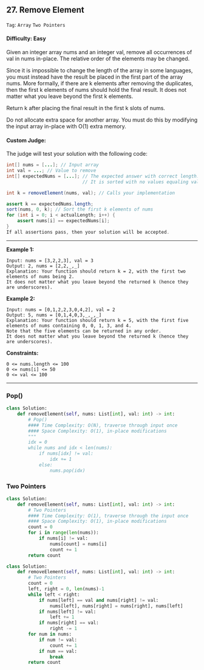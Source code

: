 ## 27. Remove Element

```Tag```: ```Array``` ```Two Pointers```

#### Difficulty: Easy

Given an integer array nums and an integer val, remove all occurrences of val in nums in-place. The relative order of the elements may be changed.

Since it is impossible to change the length of the array in some languages, you must instead have the result be placed in the first part of the array nums. More formally, if there are k elements after removing the duplicates, then the first k elements of nums should hold the final result. It does not matter what you leave beyond the first k elements.

Return k after placing the final result in the first k slots of nums.

Do not allocate extra space for another array. You must do this by modifying the input array in-place with O(1) extra memory.

#### Custom Judge:

The judge will test your solution with the following code:

```Java
int[] nums = [...]; // Input array
int val = ...; // Value to remove
int[] expectedNums = [...]; // The expected answer with correct length.
                            // It is sorted with no values equaling val.

int k = removeElement(nums, val); // Calls your implementation

assert k == expectedNums.length;
sort(nums, 0, k); // Sort the first k elements of nums
for (int i = 0; i < actualLength; i++) {
    assert nums[i] == expectedNums[i];
}
If all assertions pass, then your solution will be accepted.
```

---

__Example 1:__
```
Input: nums = [3,2,2,3], val = 3
Output: 2, nums = [2,2,_,_]
Explanation: Your function should return k = 2, with the first two elements of nums being 2.
It does not matter what you leave beyond the returned k (hence they are underscores).
```

__Example 2:__
```
Input: nums = [0,1,2,2,3,0,4,2], val = 2
Output: 5, nums = [0,1,4,0,3,_,_,_]
Explanation: Your function should return k = 5, with the first five elements of nums containing 0, 0, 1, 3, and 4.
Note that the five elements can be returned in any order.
It does not matter what you leave beyond the returned k (hence they are underscores).
```

__Constraints:__
```
0 <= nums.length <= 100
0 <= nums[i] <= 50
0 <= val <= 100
```

---

### Pop()

```Python
class Solution:
    def removeElement(self, nums: List[int], val: int) -> int:
        # Pop()
        #### Time Complexity: O(N), traverse through input once
        #### Space Complexity: O(1), in-place modifications 
        """
        idx = 0
        while nums and idx < len(nums):
            if nums[idx] != val:
                idx += 1 
            else:
                nums.pop(idx)
```

### Two Pointers

```Python
class Solution:
    def removeElement(self, nums: List[int], val: int) -> int:
        # Two Pointers
        #### Time Complexity: O(1), traverse through the input once
        #### Space Complexity: O(1), in-place modifications
        count = 0
        for i in range(len(nums)):
            if nums[i] != val:
                nums[count] = nums[i]
                count += 1
        return count
``` 

```Python
class Solution:
    def removeElement(self, nums: List[int], val: int) -> int:
        # Two Pointers
        count = 0
        left, right = 0, len(nums)-1
        while left < right:
            if nums[left] == val and nums[right] != val:
                nums[left], nums[right] = nums[right], nums[left]
            if nums[left] != val: 
                left += 1
            if nums[right] == val: 
                right -= 1
        for num in nums:
            if num != val:
                count += 1
            if num == val:
                break
        return count
```
